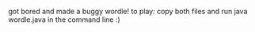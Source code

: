 got bored and made a buggy wordle! to play: copy both files and run  java wordle.java in the command line :)
